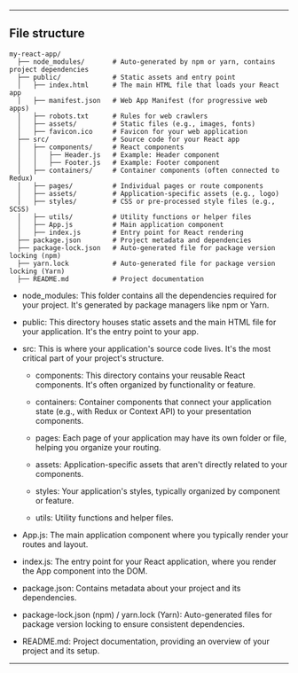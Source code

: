 ----------------------------------------------------------------
## File structure
```
my-react-app/
  ├── node_modules/       # Auto-generated by npm or yarn, contains project dependencies
  ├── public/             # Static assets and entry point
  │   ├── index.html      # The main HTML file that loads your React app
  │   ├── manifest.json   # Web App Manifest (for progressive web apps)
  │   ├── robots.txt      # Rules for web crawlers
  │   ├── assets/         # Static files (e.g., images, fonts)
  │   ├── favicon.ico     # Favicon for your web application
  ├── src/                # Source code for your React app
  │   ├── components/     # React components
  │   │   ├── Header.js   # Example: Header component
  │   │   ├── Footer.js   # Example: Footer component
  │   ├── containers/     # Container components (often connected to Redux)
  │   ├── pages/          # Individual pages or route components
  │   ├── assets/         # Application-specific assets (e.g., logo)
  │   ├── styles/         # CSS or pre-processed style files (e.g., SCSS)
  │   ├── utils/          # Utility functions or helper files
  │   ├── App.js          # Main application component
  │   ├── index.js        # Entry point for React rendering
  ├── package.json        # Project metadata and dependencies
  ├── package-lock.json   # Auto-generated file for package version locking (npm)
  ├── yarn.lock           # Auto-generated file for package version locking (Yarn)
  ├── README.md           # Project documentation
  ```
  
  
* node_modules: This folder contains all the dependencies required for your project. It's generated by package managers like npm or Yarn.

* public: This directory houses static assets and the main HTML file for your application. It's the entry point to your app.

* src: This is where your application's source code lives. It's the most critical part of your project's structure.

    * components: This directory contains your reusable React components. It's often organized by functionality or feature.

    * containers: Container components that connect your application state (e.g., with Redux or Context API) to your presentation components.

    * pages: Each page of your application may have its own folder or file, helping you organize your routing.

    * assets: Application-specific assets that aren't directly related to your components.

    * styles: Your application's styles, typically organized by component or feature.

    * utils: Utility functions and helper files.

* App.js: The main application component where you typically render your routes and layout.

* index.js: The entry point for your React application, where you render the App component into the DOM.

* package.json: Contains metadata about your project and its dependencies.

* package-lock.json (npm) / yarn.lock (Yarn): Auto-generated files for package version locking to ensure consistent dependencies.

* README.md: Project documentation, providing an overview of your project and its setup.
----------------------------------------------------------------

